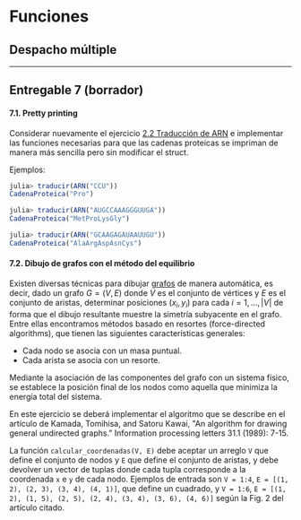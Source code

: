 # Funciones

## Despacho múltiple


---

## Entregable 7 (borrador)

#### 7.1. Pretty printing

Considerar nuevamente el ejercicio [2.2 Traducción de ARN](https://mforets.github.io/computacion-cientifica-en-julia/dev/Herramientas/Primeros_pasos_en_Julia/#.2.-Traducci%C3%B3n-de-ARN) e implementar las funciones necesarias para que las cadenas proteicas se impriman de manera más sencilla pero sin modificar el struct.

Ejemplos:

```julia
julia> traducir(ARN("CCU"))
CadenaProteica("Pro")

julia> traducir(ARN("AUGCCAAAGGGUUGA"))
CadenaProteica("MetProLysGly")

julia> traducir(ARN("GCAAGAGAUAAUUGU"))
CadenaProteica("AlaArgAspAsnCys")
```

#### 7.2. Dibujo de grafos con el método del equilibrio

Existen diversas técnicas para dibujar [grafos](https://es.wikipedia.org/wiki/Grafo) de manera automática, es decir, dado un grafo $G = (V, E)$ donde $V$ es el conjunto de vértices y $E$ es el conjunto de aristas, determinar posiciones $(x_i, y_i)$ para cada $i = 1, \ldots, |V|$ de forma que el dibujo resultante muestre la simetría subyacente en el grafo. Entre ellas encontramos métodos basado en resortes (force-directed algorithms), que tienen las siguientes características generales:

- Cada nodo se asocia con un masa puntual.
- Cada arista se asocia con un resorte.

Mediante la asociación de las componentes del grafo con un sistema físico, se establece la posición final de los nodos como aquella que minimiza la energía total del sistema.

En este ejercicio se deberá implementar el algoritmo que se describe en el artículo de Kamada, Tomihisa, and Satoru Kawai, "An algorithm for drawing general undirected graphs." Information processing letters 31.1 (1989): 7-15.

La función `calcular_coordenadas(V, E)` debe aceptar un arreglo `V` que define el conjunto de nodos y `E` que define el conjunto de aristas, y debe devolver un vector de tuplas donde cada tupla corresponde a la coordenada `x` e `y` de cada nodo. Ejemplos de entrada son `V = 1:4`, `E = [(1, 2), (2, 3), (3, 4), (4, 1)]`, que define un cuadrado, y `V = 1:6`, `E = [(1, 2), (1, 5), (2, 5), (2, 4), (3, 4), (3, 6), (4, 6)]` según la Fig. 2 del artículo citado.
